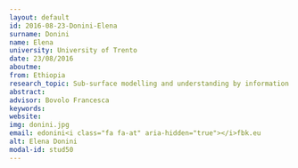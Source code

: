 ```yaml
---
layout: default 
id: 2016-08-23-Donini-Elena
surname: Donini
name: Elena
university: University of Trento
date: 23/08/2016
aboutme: 
from: Ethiopia
research_topic: Sub-surface modelling and understanding by information extraction from radar sounder data 
abstract: 
advisor: Bovolo Francesca
keywords: 
website: 
img: donini.jpg
email: edonini<i class="fa fa-at" aria-hidden="true"></i>fbk.eu
alt: Elena Donini
modal-id: stud50
---
```

